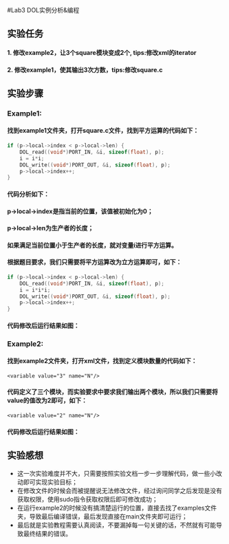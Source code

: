 #Lab3 DOL实例分析&编程

## 实验任务
####  1. 修改example2，让3个square模块变成2个, tips:修改xml的iterator
####  2. 修改example1，使其输出3次方数，tips:修改square.c

## 实验步骤
### Example1:
#### 找到example1文件夹，打开square.c文件，找到平方运算的代码如下：
```c
if (p->local->index < p->local->len) {
    DOL_read((void*)PORT_IN, &i, sizeof(float), p);
    i = i*i;
    DOL_write((void*)PORT_OUT, &i, sizeof(float), p);
    p->local->index++;
}
```
#### 代码分析如下：
#### p->local->index是指当前的位置，该值被初始化为0；
#### p->local->len为生产者的长度；
#### 如果满足当前位置小于生产者的长度，就对变量i进行平方运算。

#### 根据题目要求，我们只需要将平方运算改为立方运算即可，如下：
```c
if (p->local->index < p->local->len) {
    DOL_read((void*)PORT_IN, &i, sizeof(float), p);
    i = i*i*i;
    DOL_write((void*)PORT_OUT, &i, sizeof(float), p);
    p->local->index++;
}
```
#### 代码修改后运行结果如图：



### Example2:
#### 找到example2文件夹，打开xml文件，找到定义模块数量的代码如下：
```
<variable value="3" name="N"/>  
```
#### 代码定义了三个模块，而实验要求中要求我们输出两个模块，所以我们只需要将value的值改为2即可，如下：
```
<variable value="2" name="N"/>  
```

#### 代码修改后运行结果如图：


## 实验感想
* 这一次实验难度并不大，只需要按照实验文档一步一步理解代码，做一些小改动即可实现实验目标；
* 在修改文件的时候会而被提醒说无法修改文件，经过询问同学之后发现是没有获取权限，使用sudo指令获取权限后即可修改成功；
* 在运行example2的时候没有搞清楚运行的位置，直接去找了examples文件夹，导致最后编译错误，最后发现直接在main文件夹即可运行；
* 最后就是实验教程需要认真阅读，不要漏掉每一句关键的话，不然就有可能导致最终结果的错误。
